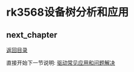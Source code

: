 # rk3568设备树分析和应用

## next_chapter

[返回目录](../README.md)

直接开始下一节说明: [驱动常见应用和问题解决](./ch03-x9.driver_issue_fix.md)
